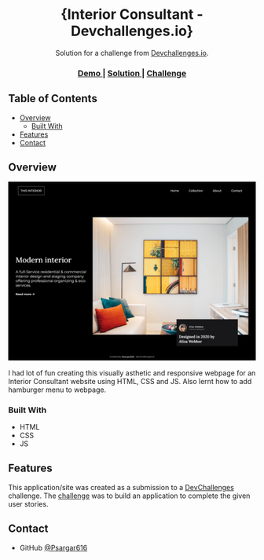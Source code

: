 <!-- Please update value in the {}  -->

<h1 align="center">{Interior Consultant - Devchallenges.io}</h1>

<div align="center">
   Solution for a challenge from  <a href="http://devchallenges.io" target="_blank">Devchallenges.io</a>.
</div>

<div align="center">
  <h3>
    <a href="https://psargar616.github.io/interior-consultant/">
      Demo
    </a>
    <span> | </span>
    <a href="https://github.com/Psargar616/interior-consultant">
      Solution
    </a>
    <span> | </span>
    <a href="https://devchallenges.io/challenges/Jymh2b2FyebRTUljkNcb">
      Challenge
    </a>
  </h3>
</div>

<!-- TABLE OF CONTENTS -->

## Table of Contents

- [Overview](#overview)
  - [Built With](#built-with)
- [Features](#features)
- [Contact](#contact)


<!-- OVERVIEW -->

## Overview

![screenshot](screenshots/solution-screenshot.png)

I had lot of fun creating this visually asthetic and responsive webpage for an Interior Consultant website using HTML, CSS and JS. Also lernt how to add hamburger menu to webpage.


### Built With

- HTML
- CSS
- JS

## Features


This application/site was created as a submission to a [DevChallenges](https://devchallenges.io/challenges) challenge. The [challenge](https://devchallenges.io/challenges/Jymh2b2FyebRTUljkNcb) was to build an application to complete the given user stories.


## Contact

- GitHub [@Psargar616](https://github.com/Psargar616)

